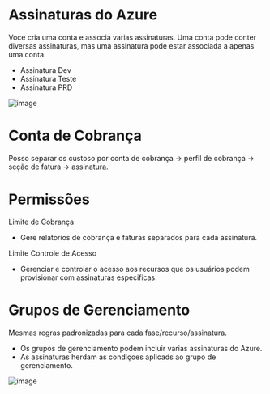 # Assinaturas do Azure 
Voce cria uma conta e associa varias assinaturas. Uma conta pode conter diversas assinaturas, mas uma assinatura pode estar associada a apenas uma conta.

 - Assinatura Dev
 - Assinatura Teste
 - Assinatura PRD

![image](https://github.com/ftaveira-data/AZ-900/assets/115483835/47d3f52a-854f-4532-ae56-7f32ed60b0fc)

# Conta de Cobrança 
Posso separar os custoso por conta de cobrança -> perfil de cobrança -> seção de fatura -> assinatura.

# Permissões
Limite de Cobrança
- Gere relatorios de cobrança e faturas separados para cada assinatura.

Limite Controle de Acesso
- Gerenciar e controlar o acesso aos recursos que os usuários podem provisionar com assinaturas especificas.

# Grupos de Gerenciamento 
Mesmas regras padronizadas para cada fase/recurso/assinatura.
- Os grupos de gerenciamento podem incluir varias assinaturas do Azure.
- As assinaturas herdam as condiçoes aplicads ao grupo de gerenciamento. 

![image](https://github.com/ftaveira-data/AZ-900/assets/115483835/003e29c2-9de8-420c-88a1-44d0786fea64)

